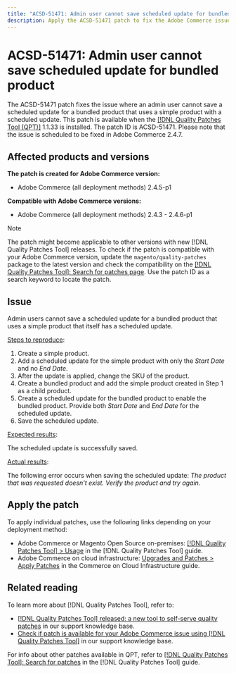 ```yaml
---
title: "ACSD-51471: Admin user cannot save scheduled update for bundled product"
description: Apply the ACSD-51471 patch to fix the Adobe Commerce issue where an admin user cannot save a scheduled update for a bundled product that uses a simple product with a scheduled update.
---
```

# ACSD-51471: Admin user cannot save scheduled update for bundled product

The ACSD-51471 patch fixes the issue where an admin user cannot save a scheduled update for a bundled product that uses a simple product with a scheduled update. This patch is available when the [[!DNL Quality Patches Tool (QPT)]](/help/announcements/adobe-commerce-announcements/magento-quality-patches-released-new-tool-to-self-serve-quality-patches.md) 1.1.33 is installed. The patch ID is ACSD-51471. Please note that the issue is scheduled to be fixed in Adobe Commerce 2.4.7. 

## Affected products and versions

**The patch is created for Adobe Commerce version:**

* Adobe Commerce (all deployment methods) 2.4.5-p1

**Compatible with Adobe Commerce versions:**

* Adobe Commerce (all deployment methods) 2.4.3 - 2.4.6-p1

>[!NOTE]
>
>The patch might become applicable to other versions with new [!DNL Quality Patches Tool] releases. To check if the patch is compatible with your Adobe Commerce version, update the `magento/quality-patches` package to the latest version and check the compatibility on the [[!DNL Quality Patches Tool]: Search for patches page](https://experienceleague.adobe.com/tools/commerce-quality-patches/index.html). Use the patch ID as a search keyword to locate the patch.

## Issue

Admin users cannot save a scheduled update for a bundled product that uses a simple product that itself has a scheduled update.

<u>Steps to reproduce</u>:

1. Create a simple product.
1. Add a scheduled update for the simple product with only the *Start Date* and no *End Date*.
1. After the update is applied, change the SKU of the product.
1. Create a bundled product and add the simple product created in Step 1 as a child product.
1. Create a scheduled update for the bundled product to enable the bundled product. Provide both *Start Date* and *End Date* for the scheduled update.
1. Save the scheduled update.

<u>Expected results</u>:

The scheduled update is successfully saved.

<u>Actual results</u>:

The following error occurs when saving the scheduled update: *The product that was requested doesn't exist. Verify the product and try again.*

## Apply the patch

To apply individual patches, use the following links depending on your deployment method:

* Adobe Commerce or Magento Open Source on-premises: [[!DNL Quality Patches Tool] > Usage](https://experienceleague.adobe.com/docs/commerce-operations/tools/quality-patches-tool/usage.html) in the [!DNL Quality Patches Tool] guide.
* Adobe Commerce on cloud infrastructure: [Upgrades and Patches > Apply Patches](https://experienceleague.adobe.com/docs/commerce-cloud-service/user-guide/develop/upgrade/apply-patches.html) in the Commerce on Cloud Infrastructure guide.

## Related reading

To learn more about [!DNL Quality Patches Tool], refer to:

* [[!DNL Quality Patches Tool] released: a new tool to self-serve quality patches](/help/announcements/adobe-commerce-announcements/magento-quality-patches-released-new-tool-to-self-serve-quality-patches.md) in our support knowledge base.
* [Check if patch is available for your Adobe Commerce issue using [!DNL Quality Patches Tool]](/help/support-tools/patches-available-in-qpt-tool/check-patch-for-magento-issue-with-magento-quality-patches.md) in our support knowledge base.

For info about other patches available in QPT, refer to [[!DNL Quality Patches Tool]: Search for patches](https://experienceleague.adobe.com/tools/commerce-quality-patches/index.html) in the [!DNL Quality Patches Tool] guide.
